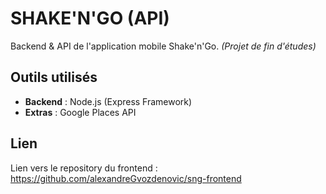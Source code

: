 # SHAKE'N'GO (API)
 
Backend & API de l'application mobile Shake'n'Go. *(Projet de fin d'études)*

## Outils utilisés
- __Backend__ : Node.js (Express Framework)
- __Extras__ : Google Places API

## Lien
Lien vers le repository du frontend : https://github.com/alexandreGvozdenovic/sng-frontend


